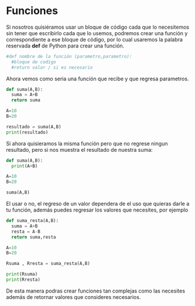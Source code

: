 # Funciones 
Si nosotros quisiéramos usar un bloque de código cada que lo necesitemos sin tener que escribirlo cada que lo usemos, podremos crear una función y correspondiente a ese bloque de código, 
por lo cual usaremos la palabra reservada **def** de Python para crear una función.


```python
#def nombre de la función (parametro,parametro):
  #bloque de codigo
  #return valor / si es necesario
 ```
 
 Ahora vemos como seria una función que recibe y que regresa parametros.
 
 
```python
def suma(A,B):
  suma = A+B
  return suma

A=10
B=20

resultado = suma(A,B)
print(resultado)
```

Si ahora quisieramos la misma función pero que no regrese ningun resultado, pero si nos muestra el resultado de nuestra suma:


```python
def suma(A,B):
  print(A+B)

A=10
B=20

suma(A,B)

```

El usar o no, el regreso de un valor dependera de el uso que quieras darle a tu función, además puedes regresar los valores que necesites, por ejemplo


```python
def suma_resta(A,B):
  suma = A+B
  resta = A-B
  return suma,resta

A=10
B=20

Rsuma , Rresta = suma_resta(A,B)

print(Rsuma)
print(Rresta)
```

De esta manera podras crear funciones tan complejas como las necesites además de retornar valores que consideres necesarios.

